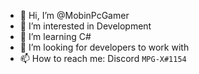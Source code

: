 - 👋 Hi, I’m @MobinPcGamer
- 👀 I’m interested in Development
- 🌱 I’m learning C#
- 💞️ I’m looking for developers to work with
- 📫 How to reach me: Discord `MPG-X#1154`

<!---
MobinPcGamer/MobinPcGamer is a ✨ special ✨ repository because its `README.md` shows up on my GitHub profile.
--->
